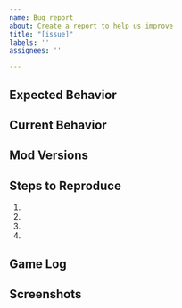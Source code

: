 ```yaml
---
name: Bug report
about: Create a report to help us improve
title: "[issue]"
labels: ''
assignees: ''

---
```


<!--- Provide a general summary of the issue in the Title above -->

## Expected Behavior
<!--- Tell us what should happen -->

## Current Behavior
<!--- Tell us what happens instead of the expected behavior -->

## Mod Versions
<!--- Are you using a local copy or Steam subscription? If you are using a Steam -->
<!--- subscription, have you tried to force update the mod using Mod Updater or Mod Manager? -->

## Steps to Reproduce
<!--- Provide an unambiguous set of steps to reproduce this bug -->
1.
2.
3.
4.

## Game Log
<!--- Include an game log to allow us to understand your issue. -->
<!--- Please do not copy the contents of the log here. Just add it as an attachment. -->
<!--- This file is located at -->
<!--- Windows: %userprofile%\AppData\LocalLow\Klei\Oxygen Not Included\output.log -->
<!--- Mac: ~/Library/Logs/Unity/Player.log -->
<!--- Linux: ~/.config/unity3d/Klei/Oxygen Not Included/Player.log -->

## Screenshots
<!--- If applicable, add screenshots to help explain your problem. -->
